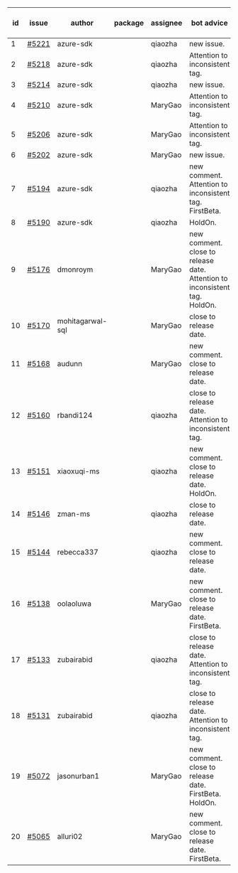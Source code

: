 | id | issue | author | package | assignee | bot advice | created date of issue | target release date | date from target |
| ------ | ------ | ------ | ------ | ------ | ------ | ------ | ------ | :-----: |
| 1 | [#5221](https://github.com/Azure/sdk-release-request/issues/5221) | azure-sdk |  | qiaozha | new issue. | 05-22 | 06-21 |  |
| 2 | [#5218](https://github.com/Azure/sdk-release-request/issues/5218) | azure-sdk |  | qiaozha | Attention to inconsistent tag. | 05-21 | 06-21 |  |
| 3 | [#5214](https://github.com/Azure/sdk-release-request/issues/5214) | azure-sdk |  | qiaozha | new issue. | 05-21 | 06-21 |  |
| 4 | [#5210](https://github.com/Azure/sdk-release-request/issues/5210) | azure-sdk |  | MaryGao | Attention to inconsistent tag. | 05-15 | 06-21 |  |
| 5 | [#5206](https://github.com/Azure/sdk-release-request/issues/5206) | azure-sdk |  | MaryGao | Attention to inconsistent tag. | 05-15 | 06-21 |  |
| 6 | [#5202](https://github.com/Azure/sdk-release-request/issues/5202) | azure-sdk |  | MaryGao | new issue. | 05-14 | 06-21 |  |
| 7 | [#5194](https://github.com/Azure/sdk-release-request/issues/5194) | azure-sdk |  | qiaozha | new comment. Attention to inconsistent tag. FirstBeta. | 05-09 | fail to get. |  |
| 8 | [#5190](https://github.com/Azure/sdk-release-request/issues/5190) | azure-sdk |  | qiaozha | HoldOn. | 05-08 | 06-21 |  |
| 9 | [#5176](https://github.com/Azure/sdk-release-request/issues/5176) | dmonroym |  | MaryGao | new comment. close to release date. Attention to inconsistent tag. HoldOn. | 04-30 | 05-24 | 0 |
| 10 | [#5170](https://github.com/Azure/sdk-release-request/issues/5170) | mohitagarwal-sql |  | MaryGao | close to release date. | 04-30 | 05-24 | 0 |
| 11 | [#5168](https://github.com/Azure/sdk-release-request/issues/5168) | audunn |  | MaryGao | new comment. close to release date. | 04-29 | 05-24 | 0 |
| 12 | [#5160](https://github.com/Azure/sdk-release-request/issues/5160) | rbandi124 |  | qiaozha | close to release date. Attention to inconsistent tag. | 04-24 | 05-24 | 0 |
| 13 | [#5151](https://github.com/Azure/sdk-release-request/issues/5151) | xiaoxuqi-ms |  | qiaozha | new comment. close to release date. HoldOn. | 04-24 | 05-24 | 0 |
| 14 | [#5146](https://github.com/Azure/sdk-release-request/issues/5146) | zman-ms |  | qiaozha | close to release date. | 04-24 | 05-24 | 0 |
| 15 | [#5144](https://github.com/Azure/sdk-release-request/issues/5144) | rebecca337 |  | qiaozha | new comment. close to release date. | 04-23 | 05-24 | 0 |
| 16 | [#5138](https://github.com/Azure/sdk-release-request/issues/5138) | oolaoluwa |  | MaryGao | new comment. close to release date. FirstBeta. | 04-16 | 05-24 | 0 |
| 17 | [#5133](https://github.com/Azure/sdk-release-request/issues/5133) | zubairabid |  | qiaozha | close to release date. Attention to inconsistent tag. | 04-12 | 05-24 | 0 |
| 18 | [#5131](https://github.com/Azure/sdk-release-request/issues/5131) | zubairabid |  | qiaozha | close to release date. Attention to inconsistent tag. | 04-12 | 05-24 | 0 |
| 19 | [#5072](https://github.com/Azure/sdk-release-request/issues/5072) | jasonurban1 |  | MaryGao | new comment. close to release date. FirstBeta. HoldOn. | 03-22 | 05-24 | 0 |
| 20 | [#5065](https://github.com/Azure/sdk-release-request/issues/5065) | alluri02 |  | MaryGao | new comment. close to release date. FirstBeta. | 03-20 | 05-24 | 0 |
